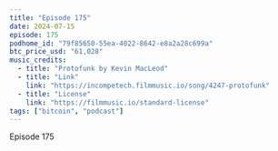 ```yaml
---
title: "Episode 175"
date: 2024-07-15
episode: 175
podhome_id: "79f85650-55ea-4022-8642-e8a2a28c699a"
btc_price_usd: "61,028"
music_credits:
  - title: "Protofunk by Kevin MacLeod"
  - title: "Link"
    link: "https://incompetech.filmmusic.io/song/4247-protofunk"
  - title: "License"
    link: "https://filmmusic.io/standard-license"
tags: ["bitcoin", "podcast"]
---
```


Episode 175